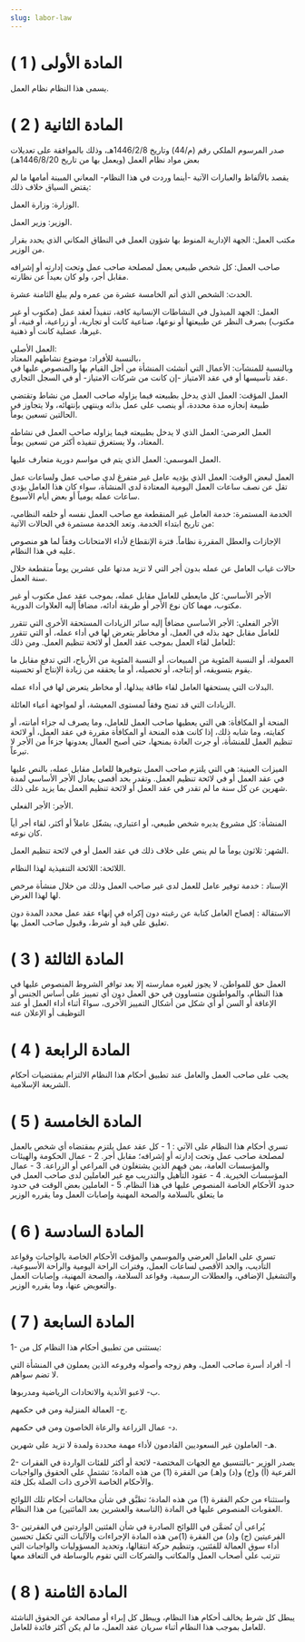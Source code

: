 ```yaml
---
slug: labor-law
---
```

# المادة الأولى ( 1 )

يسمى هذا النظام نظام العمل. 

# المادة الثانية ( 2 )

صدر المرسوم الملكي رقم (م/44) وتاريخ 1446/2/8هـ، وذلك بالموافقة على تعديلات بعض مواد نظام العمل (ويعمل بها من تاريخ 1446/8/20هـ)

يقصد بالألفاظ والعبارات الآتية -أينما وردت في هذا النظام- المعاني المبينة أمامها ما لم يقتض السياق خلاف ذلك:  

الوزارة: وزارة العمل.  

الوزير: وزير العمل.  

مكتب العمل: الجهة الإدارية المنوط بها شؤون العمل في النطاق المكاني الذي يحدد بقرار من الوزير.  

صاحب العمل: كل شخص طبيعي يعمل لمصلحة صاحب عمل وتحت إدارته أو إشرافه مقابل أجر، ولو كان بعيداً عن نظارته.  

الحدث: الشخص الذي أتم الخامسة عشرة من عمره ولم يبلغ الثامنة عشرة.  

العمل: الجهد المبذول في النشاطات الإنسانية كافة، تنفيذاً لعقد عمل (مكتوب أو غير مكتوب) بصرف النظر عن طبيعتها أو نوعها، صناعية كانت أو تجارية، أو زراعية، أو فنية، أو غيرها، عضلية كانت أو ذهنية.  

العمل الأصلي:   
بالنسبة للأفراد: موضوع نشاطهم المعتاد،   
وبالنسبة للمنشآت: الأعمال التي أنشئت المنشأة من أجل القيام بها والمنصوص عليها في عقد تأسيسها أو في عقد الامتياز -إن كانت من شركات الامتياز- أو في السجل التجاري.  

العمل المؤقت: العمل الذي يدخل بطبيعته فيما يزاوله صاحب العمل من نشاط وتقتضي طبيعة إنجازه مدة محددة، أو ينصب على عمل بذاته وينتهي بإنتهائه، ولا يتجاوز في الحالتين تسعين يوماً.  

العمل العرضي: العمل الذي لا يدخل بطبيعته فيما يزاوله صاحب العمل في نشاطه المعتاد، ولا يستغرق تنفيذه أكثر من تسعين يوماً.  

العمل الموسمي: العمل الذي يتم في مواسم دورية متعارف عليها.  

العمل لبعض الوقت: العمل الذي يؤديه عامل غير متفرغ لدى صاحب عمل ولساعات عمل تقل عن نصف ساعات العمل اليومية المعتادة لدى المنشأة، سواء كان هذا العامل يؤدي ساعات عمله يومياً أو بعض أيام الأسبوع.  

الخدمة المستمرة: خدمة العامل غير المنقطعة مع صاحب العمل نفسه أو خلفه النظامي، من تاريخ ابتداء الخدمة. وتعد الخدمة مستمرة في الحالات الآتية:

الإجازات والعطل المقررة نظاماً.
فترة الإنقطاع لأداء الامتحانات وفقاً لما هو منصوص عليه في هذا النظام.  

حالات غياب العامل عن عمله بدون أجر التي لا تزيد مدتها على عشرين يوماً متقطعة خلال سنة العمل.  

الأجر الأساسي: كل مايعطى للعامل مقابل عمله، بموجب عقد عمل مكتوب أو غير مكتوب، مهما كان نوع الأجر أو طريقة أدائه، مضافاً إليه العلاوات الدورية.  

الأجر الفعلي: الأجر الأساسي مضافاً إليه سائر الزيادات المستحقة الأخرى التي تتقرر للعامل مقابل جهد بذله في العمل، أو مخاطر يتعرض لها في أداء عمله، أو التي تتقرر للعامل لقاء العمل بموجب عقد العمل أو لائحة تنظيم العمل. ومن ذلك:

العمولة، أو النسبة المئوية من المبيعات، أو النسبة المئوية من الأرباح، التي تدفع مقابل ما يقوم بتسويقه، أو إنتاجه، أو تحصيله، أو ما يحققه من زيادة الإنتاج أو تحسينه.  

البدلات التي يستحقها العامل لقاء طاقة يبذلها، أو مخاطر يتعرض لها في أداء عمله.  

الزيادات التي قد تمنح وفقاً لمستوى المعيشة، أو لمواجهة أعباء العائلة.  

المنحة أو المكافأة: هي التي يعطيها صاحب العمل للعامل، وما يصرف له جزاء أمانته، أو كفايته، وما شابه ذلك، إذا كانت هذه المنحة أو المكافأة مقررة في عقد العمل، أو لائحة تنظيم العمل للمنشأة، أو جرت العادة بمنحها، حتى أصبح العمال يعدونها جزءاً من الأجر لا تبرعاً.  

الميزات العينية: هي التي يلتزم صاحب العمل بتوفيرها للعامل مقابل عمله، بالنص عليها في عقد العمل أو في لائحة تنظيم العمل. وتقدر بحد أقصى يعادل الأجر الأساسي لمدة شهرين عن كل سنة ما لم تقدر في عقد العمل أو لائحة تنظيم العمل بما يزيد على ذلك.  

الأجر: الأجر الفعلي.  

المنشأة: كل مشروع يديره شخص طبيعي، أو اعتباري، يشغّل عاملاً أو أكثر، لقاء أجر أياً كان نوعه.  

الشهر: ثلاثون يوماً ما لم ينص على خلاف ذلك في عقد العمل أو في لائحة تنظيم العمل.  

اللائحة: اللائحة التنفيذية لهذا النظام.  

الإسناد : خدمة توفير عامل للعمل لدى غير صاحب العمل وذلك من خلال منشأة مرخص لها لهذا الغرض. 

الاستقالة : إفصاح العامل كتابة عن رغبته دون إكراه في إنهاء عقد عمل محدد المدة دون تعليق على قيد أو شرط، وقبول صاحب العمل بها.


# المادة الثالثة ( 3 )

العمل حق للمواطن، لا يجوز لغيره ممارسته إلا بعد توافر الشروط المنصوص عليها في هذا النظام، والمواطنون متساوون في حق العمل دون أي تمييز على أساس الجنس أو الإعاقة أو السن أو أي شكل من أشكال التمييز الأخرى، سواءً أثناء أداء العمل أو عند التوظيف أو الإعلان عنه

# المادة الرابعة ( 4 )

يجب على صاحب العمل والعامل عند تطبيق أحكام هذا النظام الالتزام بمقتضيات أحكام الشريعة الإسلامية.


# المادة الخامسة ( 5 )

تسري أحكام هذا النظام على الآتي :
1 - كل عقد عمل يلتزم بمقتضاه أي شخص بالعمل لمصلحة صاحب عمل وتحت إدارته أو إشرافه؛ مقابل أجر.
2 - عمال الحكومة والهيئات والمؤسسات العامة، بمن فيهم الذين يشتغلون في المراعي أو الزراعة.
3 - عمال المؤسسات الخيرية.
4 - عقود التأهيل والتدريب مع غير العاملين لدى صاحب العمل في حدود الأحكام الخاصة المنصوص عليها في هذا النظام.
5 - العاملين بعض الوقت في حدود ما يتعلق بالسلامة والصحة المهنية وإصابات العمل وما يقرره الوزير



# المادة السادسة ( 6 )


تسري على العامل العرضي والموسمي والمؤقت الأحكام الخاصة بالواجبات وقواعد التأديب، والحد الأقصى لساعات العمل، وفترات الراحة اليومية والراحة الأسبوعية، والتشغيل الإضافي، والعطلات الرسمية، وقواعد السلامة، والصحة المهنية، وإصابات العمل والتعويض عنها، وما يقرره الوزير.


# المادة السابعة ( 7 )

1- يستثنى من تطبيق أحكام هذا النظام كل من:

أ- أفراد أسرة صاحب العمل، وهم زوجه وأصوله وفروعه الذين يعملون في المنشأة التي لا تضم سواهم.

ب- لاعبو الأندية والاتحادات الرياضية ومدربوها.

ج- العمالة المنزلية ومن في حكمهم.

د- عمال الزراعة والرعاة الخاصون ومن في حكمهم.

هـ- العاملون غير السعوديين القادمون لأداء مهمة محددة ولمدة لا تزيد على شهرين.


2- يصدر الوزير -بالتنسيق مع الجهات المختصة- لائحة أو أكثر للفئات الواردة في الفقرات الفرعية (أ) و(ج) و(د) و(هـ) من الفقرة (1) من هذه المادة؛ تشتمل على الحقوق والواجبات والأحكام الخاصة الأخرى ذات الصلة بكل فئة. 

واستثناء من حكم الفقرة (1) من هذه المادة؛ تطبَّق في شأن مخالفات أحكام تلك اللوائح العقوبات المنصوص عليها في المادة (التاسعة والعشرين بعد المائتين) من هذا النظام.


3- يُراعى أن تُضمَّن في اللوائح الصادرة في شأن الفئتين الواردتين في الفقرتين الفرعيتين (ج) و(د) من الفقرة (1)من هذه المادة الإجراءات والآليات التي تكفل تحسين أداء سوق العمالة للفئتين، وتنظيم حركة انتقالها، وتحديد المسؤوليات والواجبات التي تترتب على أصحاب العمل والمكاتب والشركات التي تقوم بالوساطة في التعاقد معها





# المادة الثامنة ( 8 )

يبطل كل شرط يخالف أحكام هذا النظام، ويبطل كل إبراء أو مصالحة عن الحقوق الناشئة للعامل بموجب هذا النظام أثناء سريان عقد العمل، ما لم يكن أكثر فائدة للعامل.

